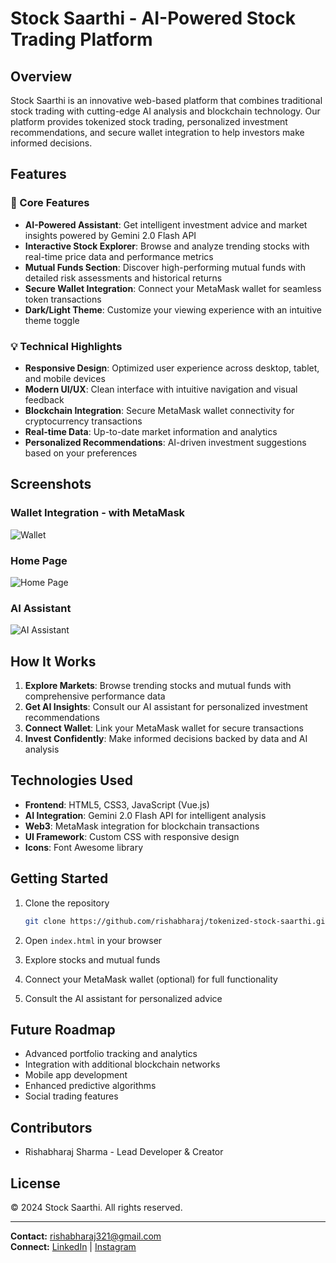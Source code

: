 # Stock Saarthi - AI-Powered Stock Trading Platform

## Overview

Stock Saarthi is an innovative web-based platform that combines traditional stock trading with cutting-edge AI analysis and blockchain technology. Our platform provides tokenized stock trading, personalized investment recommendations, and secure wallet integration to help investors make informed decisions.

## Features

### 🚀 Core Features

- **AI-Powered Assistant**: Get intelligent investment advice and market insights powered by Gemini 2.0 Flash API
- **Interactive Stock Explorer**: Browse and analyze trending stocks with real-time price data and performance metrics
- **Mutual Funds Section**: Discover high-performing mutual funds with detailed risk assessments and historical returns
- **Secure Wallet Integration**: Connect your MetaMask wallet for seamless token transactions
- **Dark/Light Theme**: Customize your viewing experience with an intuitive theme toggle

### 💡 Technical Highlights

- **Responsive Design**: Optimized user experience across desktop, tablet, and mobile devices
- **Modern UI/UX**: Clean interface with intuitive navigation and visual feedback
- **Blockchain Integration**: Secure MetaMask wallet connectivity for cryptocurrency transactions
- **Real-time Data**: Up-to-date market information and analytics
- **Personalized Recommendations**: AI-driven investment suggestions based on your preferences

## Screenshots

### Wallet Integration - with MetaMask
![Wallet](https://drive.google.com/uc?export=view&id=1oFZpIbmrF2Rl08KfrhiMyAveIc9EUINF)

### Home Page
![Home Page](https://drive.google.com/uc?export=view&id=1tOf3b-x7e9kN4s8wurUolPf6zxZq5Kt1
)

### AI Assistant
![AI Assistant](https://drive.google.com/uc?export=view&id=1Ey3QidkaUd63zCHgCtT9WJEvFc4QXBPi)

## How It Works

1. **Explore Markets**: Browse trending stocks and mutual funds with comprehensive performance data
2. **Get AI Insights**: Consult our AI assistant for personalized investment recommendations
3. **Connect Wallet**: Link your MetaMask wallet for secure transactions
4. **Invest Confidently**: Make informed decisions backed by data and AI analysis

## Technologies Used

- **Frontend**: HTML5, CSS3, JavaScript (Vue.js)
- **AI Integration**: Gemini 2.0 Flash API for intelligent analysis
- **Web3**: MetaMask integration for blockchain transactions
- **UI Framework**: Custom CSS with responsive design
- **Icons**: Font Awesome library

## Getting Started

1. Clone the repository
   ```bash
   git clone https://github.com/rishabharaj/tokenized-stock-saarthi.git
   ```

2. Open `index.html` in your browser
3. Explore stocks and mutual funds
4. Connect your MetaMask wallet (optional) for full functionality
5. Consult the AI assistant for personalized advice

## Future Roadmap

- Advanced portfolio tracking and analytics
- Integration with additional blockchain networks
- Mobile app development
- Enhanced predictive algorithms
- Social trading features

## Contributors

- Rishabharaj Sharma - Lead Developer & Creator

## License

© 2024 Stock Saarthi. All rights reserved.

---

**Contact:** rishabharaj321@gmail.com  
**Connect:** [LinkedIn](https://www.linkedin.com/in/rishabharaj-sharma-57a7a8256) | [Instagram](https://www.instagram.com/eclipsor_rishabh)

